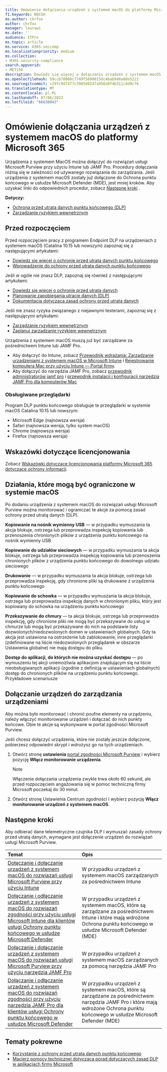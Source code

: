 ```yaml
---
title: Omówienie dołączania urządzeń z systemem macOS do platformy Microsoft 365
f1.keywords: NOCSH
ms.author: chrfox
author: chrfox
manager: laurawi
ms.date: ''
audience: ITPro
ms.topic: article
ms.service: O365-seccomp
ms.localizationpriority: medium
ms.collection:
- M365-security-compliance
search.appverid:
- MET150
description: Dowiedz się więcej o dołączaniu urządzeń z systemem macOS do rozwiązań zgodności
ms.openlocfilehash: 59ccb78060c7749f5690015dc4bab948a88e5222
ms.sourcegitcommit: c29fc9d7477c3985d02d7a956a9f4b311c4d9c76
ms.translationtype: MT
ms.contentlocale: pl-PL
ms.lasthandoff: 07/06/2022
ms.locfileid: "66630043"
---
```

# <a name="onboard-macos-devices-into-microsoft-365-overview"></a>Omówienie dołączania urządzeń z systemem macOS do platformy Microsoft 365

Urządzenia z systemem MacOS można dołączyć do rozwiązań usługi Microsoft Purview przy użyciu Intune lub JAMF Pro. Procedury dołączania różnią się w zależności od używanego rozwiązania do zarządzania. Jeśli urządzenia z systemem macOS zostały już dołączone do Ochrona punktu końcowego w usłudze Microsoft Defender (MDE), jest mniej kroków. Aby uzyskać linki do odpowiednich procedur, zobacz [Następne kroki](#next-steps) .

**Dotyczy:**

- [Ochrona przed utratą danych punktu końcowego (DLP)](./endpoint-dlp-learn-about.md)
- [Zarządzanie ryzykiem wewnętrznym](insider-risk-management.md)

## <a name="before-you-begin"></a>Przed rozpoczęciem

Przed rozpoczęciem pracy z programem Endpoint DLP na urządzeniach z systemem macOS (Catalina 10.15 lub nowszym) zapoznaj się z następującymi artykułami:

- [Dowiedz się więcej o ochronie przed utratą danych punktu końcowego](endpoint-dlp-learn-about.md)
- [Wprowadzenie do ochrony przed utratą danych punktu końcowego](endpoint-dlp-getting-started.md)

Jeśli w ogóle nie znasz DLP, zapoznaj się również z następującymi artykułami:

- [Dowiedz się więcej o ochronie przed utratą danych](dlp-learn-about-dlp.md#learn-about-data-loss-prevention)
- [Planowanie zapobiegania utracie danych (DLP)](dlp-overview-plan-for-dlp.md#plan-for-data-loss-prevention-dlp)
- [Dokumentacja dotycząca zasad ochrony przed utratą danych](dlp-policy-reference.md#data-loss-prevention-policy-reference)

Jeśli nie znasz ryzyka związanego z niejawnymi testerami, zapoznaj się z następującymi artykułami:

 - [Zarządzanie ryzykiem wewnętrznym](insider-risk-management.md)
 - [Zaplanuj zarządzanie ryzykiem wewnętrznym](insider-risk-management-plan.md#plan-for-insider-risk-management)

Urządzenia z systemem macOS muszą już być zarządzane za pośrednictwem Intune lub JAMF Pro.
 
- Aby dołączyć do Intune, zobacz [Przewodnik wdrażania: Zarządzanie urządzeniami z systemem macOS w Microsoft Intune](/mem/intune/fundamentals/deployment-guide-platform-macos) i [Rejestrowanie komputera Mac przy użyciu Intune — Portal firmy](/mem/intune/user-help/enroll-your-device-in-intune-macos-cp). 
- Aby dołączyć do narzędzia JAMF Pro, zobacz [przewodnik administratorów jamf pro](https://www.jamf.com/resources/product-documentation/jamf-pro-administrators-guide/) i [przewodnik instalacji i konfiguracji narzędzia JAMF Pro dla komputerów Mac](https://www.jamf.com/resources/product-documentation/jamf-pro-installation-guide-for-mac/)
<!--- Install the v95+ Edge browser on your macOS devices--> 

### <a name="supported-browsers"></a>Obsługiwane przeglądarki

Program DLP punktu końcowego obsługuje te przeglądarki w systemie macOS Catalina 10.15 lub nowszym:

- Microsoft Edge (najnowsza wersja)
- Safari (najnowsza wersja, tylko system macOS)
- Chrome (najnowsza wersja)
- Firefox (najnowsza wersja)

## <a name="licensing-guidance"></a>Wskazówki dotyczące licencjonowania

Zobacz [Wskazówki dotyczące licencjonowania platformy Microsoft 365 dotyczące ochrony informacji](/office365/servicedescriptions/microsoft-365-service-descriptions/microsoft-365-tenantlevel-services-licensing-guidance/microsoft-365-security-compliance-licensing-guidance#information-protection-data-loss-prevention-for-exchange-online-sharepoint-online-and-onedrive-for-business).

## <a name="activities-that-can-be-restricted-on-macos"></a>Działania, które mogą być ograniczone w systemie macOS 

Po dodaniu urządzenia z systemem macOS do rozwiązań usługi Microsoft Purview można monitorować i ograniczać te akcje za pomocą zasad ochrony przed utratą danych (DLP).

**Kopiowanie na nośnik wymienny USB** — w przypadku wymuszania ta akcja blokuje, ostrzega lub przeprowadza inspekcję kopiowania lub przenoszenia chronionych plików z urządzenia punktu końcowego na nośnik wymienny USB 

**Kopiowanie do udziałów sieciowych** — w przypadku wymuszania ta akcja blokuje, ostrzega lub przeprowadza inspekcję kopiowania lub przenoszenia chronionych plików z urządzenia punktu końcowego do dowolnego udziału sieciowego 

**Drukowanie** — w przypadku wymuszania ta akcja blokuje, ostrzega lub przeprowadza inspekcję, gdy chronione pliki są drukowane z urządzenia punktu końcowego 

**Kopiowanie do schowka** — w przypadku wymuszania ta akcja blokuje, ostrzega lub przeprowadza inspekcję danych w chronionym pliku, który jest kopiowany do schowka na urządzeniu punktu końcowego 

**Przekazywanie do chmury** — ta akcja blokuje, ostrzega lub przeprowadza inspekcję, gdy chronione pliki nie mogą być przekazywane do usług w chmurze lub mogą być przekazywane do nich na podstawie listy dozwolonych/niedozwolonych domen w ustawieniach globalnych. Gdy ta akcja jest ustawiona na ostrzeżenie lub zablokowanie, inne przeglądarki (zdefiniowane na liście niedozwolonych przeglądarek w obszarze Ustawienia globalne) nie mają dostępu do pliku. 

**Dostęp do aplikacji, do których nie można uzyskać dostępu** — po wymuszeniu tej akcji uniemożliwia aplikacjom znajdującym się na liście nieobsługiwanych aplikacji (zgodnie z definicją w ustawieniach globalnych) dostęp do chronionych plików na urządzeniu punktu końcowego. Przykładowe scenariusze 

## <a name="onboarding-devices-into-device-management"></a>Dołączanie urządzeń do zarządzania urządzeniami

Aby można było monitorować i chronić poufne elementy na urządzeniu, należy włączyć monitorowanie urządzeń i dołączać do nich punkty końcowe. Obie te akcje są wykonywane w portal zgodności Microsoft Purview.

Jeśli chcesz dołączyć urządzenia, które nie zostały jeszcze dołączone, pobierzesz odpowiedni skrypt i wdrożysz go na tych urządzeniach. <!--Follow the [Onboarding devices procedure](endpoint-dlp-getting-started.md#onboarding-devices).-->

<!--If you already have devices onboarded into [Microsoft Defender for Endpoint](/windows/security/threat-protection/), they will already appear in the managed devices list.-->

1. Otwórz stronę **ustawienia** [portal zgodności Microsoft Purview](https://compliance.microsoft.com) i wybierz pozycję **Włącz monitorowanie urządzenia**.

   > [!NOTE]
   > Włączenie dołączania urządzenia zwykle trwa około 60 sekund, ale przed rozpoczęciem angażowania się w pomoc techniczną firmy Microsoft poczekaj do 30 minut.

2. Otwórz stronę Ustawienia Centrum zgodności i wybierz pozycję **Włącz monitorowanie urządzeń z systemem macOS**.

## <a name="next-steps"></a>Następne kroki

Aby odbierać dane telemetryczne czujnika DLP i wymuszać zasady ochrony przed utratą danych, wymagane jest dołączenie urządzeń do rozwiązań usługi Microsoft Purview. 

Temat | Opis
:---|:---
|[Dołączanie i dołączanie urządzeń z systemem macOS do rozwiązań usługi Microsoft Purview przy użyciu Intune](device-onboarding-offboarding-macos-intune.md)|W przypadku urządzeń z systemem macOS zarządzanych za pośrednictwem Intune
|[Dołączanie i odłączanie urządzeń z systemem macOS do rozwiązań zgodności przy użyciu usługi Microsoft Intune dla klientów usługi Ochrony punktu końcowego w usłudze Microsoft Defender](device-onboarding-offboarding-macos-intune-mde.md) |W przypadku urządzeń z systemem macOS, które są zarządzane za pośrednictwem Intune i które mają wdrożone Ochrona punktu końcowego w usłudze Microsoft Defender (MDE)
|[Dołączanie i dołączanie urządzeń z systemem macOS do rozwiązań usługi Microsoft Purview przy użyciu narzędzia JAMF Pro](device-onboarding-offboarding-macos-jamfpro.md) | W przypadku urządzeń z systemem macOS zarządzanych za pomocą narzędzia JAMF Pro
|[Dołączanie i odłączanie urządzeń z systemem macOS do rozwiązań zgodności przy użyciu narzędzia JAMF Pro dla klientów usługi Ochrony punktu końcowego w usłudze Microsoft Defender](device-onboarding-offboarding-macos-jamfpro-mde.md)|W przypadku urządzeń z systemem macOS, które są zarządzane za pośrednictwem narzędzia JAMF Pro i które mają wdrożone Ochrona punktu końcowego w usłudze Microsoft Defender (MDE)


## <a name="related-topics"></a>Tematy pokrewne

- [Korzystanie z ochrony przed utratą danych punktu końcowego](endpoint-dlp-using.md#using-endpoint-data-loss-prevention)
- [Macierz pomocy technicznej dotycząca porad dotyczących zasad DLP w aplikacjach firmy Microsoft](dlp-policy-tips-reference.md#support-matrix-for-dlp-policy-tips-across-microsoft-apps)
